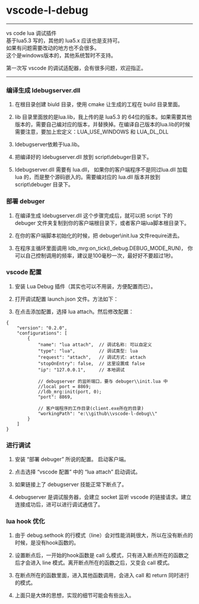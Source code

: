 # vscode-l-debug
***
vs code lua 调试插件   
基于lua5.3 写的，其他的 lua5.x 应该也是支持可。   
如果有问题需要改动的地方也不会很多。  
这个是windows版本的，其他系统暂时不支持。    

第一次写 vscode 的调试适配器，会有很多问题，欢迎指正。

***

### 编译生成 ldebugserver.dll   

1. 在根目录创建 biuld 目录，使用 cmake 让生成的工程在 build 目录里面。   

2. lib 目录里面放的是lua.lib，我上传的是 lua5.3 的 64位的版本。如果需要其他版本的，需要自己编对应的版本，并替换掉。在编译自己版本的lua.lib的时候需要注意，要加上宏定义：LUA_USE_WINDOWS 和 LUA_DL_DLL

3. ldebugserver依赖于lua.lib。

4. 把编译好的 ldebugserver.dll 放到 script\\debuger目录下。

5. ldebugserver.dll 需要有 lua.dll， 如果你的客户端程序不是同过lua.dll 加载 lua 的，而是整个源码嵌入的。需要编对应的 lua.dll 版本并放到 script\\debuger 目录下。

### 部署 debuger 
1. 在编译生成 ldebugserver.dll 这个步骤完成后，就可以把 script 下的 debuger 文件夹复制到你的客户端根目录下，或者客户端lua脚本根目录下。

2. 在你的客户端脚本初始化的时候，把 debuger\\init.lua 文件require进去。

3. 在程序主循环里面调用 ldb_mrg:on_tick(l_debug.DEBUG_MODE_RUN)， 你可以自己控制调用的频率，建议是100毫秒一次，最好好不要超过1秒。

### vscode 配置
1. 安装 Lua Debug 插件（其实也可以不用装，方便配置而已）。

2. 打开调试配置 launch.json 文件。方法如下：

3. 在点击添加配置，选择 lua attach。然后修改配置：
```
{
    "version": "0.2.0",
    "configurations": [
        {
            "name": "lua attach",  // 调试名称: 可以自定义
            "type": "lua",         // 调试类型: lua 
            "request": "attach",   // 调试方式: attach
            "stopOnEntry": false,  // 这里设置成 false
            "ip": "127.0.0.1",     // 本地调试

            // debugserver 的监听端口，要与 debuger\\init.lua 中 
            //local port = 8869;
            //ldb_mrg:init(port, 0);
            "port": 8869,

            // 客户端程序的工作目录(client.exe所在的目录)
            "workingPath": "e:\\github\\vscode-l-debug\\"
        }
    ]
}
```

### 进行调试
1. 安装 “部署 debuger” 所说的配置。 启动客户端。

2. 点击选择 “vscode 配置” 中的 “lua attach” 启动调试。

3. 如果链接上了 debugserver 技能正常下断点了。

4. debugserver 是调试服务器，会建立 socket 监听 vscode 的链接请求。建立连接成功后，进可以进行调试通信了。


### lua hook 优化
1. 由于 debug.sethook 的行模式（line）会对性能消耗很大，所以在没有断点的时候，是没有hook函数的。

2. 设置断点后，一开始的hook函数是 call 么模式，只有进入断点所在的函数之后才会进入 line 模式。离开断点所在的函数之后，又变会 call 模式。

3. 在断点所在的函数里面，进入其他函数调用，会进入 call 和 return 同时进行的模式。

4. 上面只是大体的思想，实现的细节可能会有些出入。

